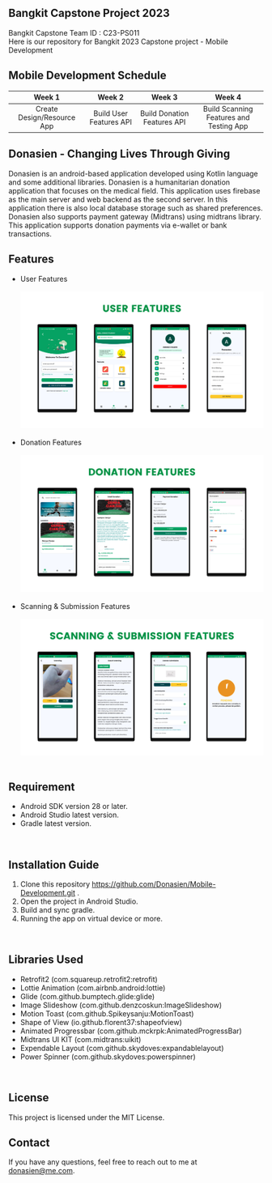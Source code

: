 ## Bangkit Capstone Project 2023
Bangkit Capstone Team ID : C23-PS011 <br>
Here is our repository for Bangkit 2023 Capstone project - Mobile Development

## Mobile Development Schedule
|     Week 1     |       Week 2        |            Week 3          |           Week 4          |
| :------------: | :-----------------: | :------------------------: |:------------------------: |
| Create Design/Resource App   |  Build User Features API     | Build Donation Features API  | Build Scanning Features and Testing App  |

## Donasien - Changing Lives Through Giving
Donasien is an android-based application developed using Kotlin language and some additional libraries. Donasien is a humanitarian donation application that focuses on the medical field. This application uses firebase as the main server and web backend as the second server. In this application there is also local database storage such as shared preferences. Donasien also supports payment gateway (Midtrans) using midtrans library. This application supports donation payments via e-wallet or bank transactions.
<br>

## Features
* User Features 
  <br> <br>
  <img src="https://github.com/Donasien/Mobile-Development/blob/master/user-features.png" width="600" height="auto">
  <br> <br>
* Donation Features
  <br> <br>
  <img src="https://github.com/Donasien/Mobile-Development/blob/master/donation-features.png" width="600" height="auto">
  <br> <br>
* Scanning & Submission Features
  <br> <br>
  <img src="https://github.com/Donasien/Mobile-Development/blob/master/subm-features.png" width="600" height="auto">
  <br> <br>



## Requirement
* Android SDK version 28 or later.
* Android Studio latest version.
* Gradle latest version.
<br>

## Installation Guide
1. Clone this repository https://github.com/Donasien/Mobile-Development.git .
2. Open the project in Android Studio.
3. Build and sync gradle.
4. Running the app on virtual device or more.
<br>

## Libraries Used
* Retrofit2 (com.squareup.retrofit2:retrofit)
* Lottie Animation (com.airbnb.android:lottie)
* Glide (com.github.bumptech.glide:glide)
* Image Slideshow (com.github.denzcoskun:ImageSlideshow)
* Motion Toast (com.github.Spikeysanju:MotionToast)
* Shape of View (io.github.florent37:shapeofview)
* Animated Progressbar (com.github.mckrpk:AnimatedProgressBar)
* Midtrans UI KIT (com.midtrans:uikit)
* Expendable Layout (com.github.skydoves:expandablelayout)
* Power Spinner (com.github.skydoves:powerspinner)
<br>

## License
This project is licensed under the MIT License.
<br>

## Contact
If you have any questions, feel free to reach out to me at donasien@me.com.

